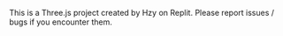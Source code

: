 This is a Three.js project created by Hzy on Replit. Please report issues / bugs if you encounter them.
